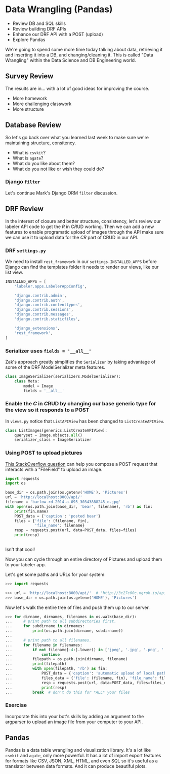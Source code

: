# Data Wrangling (Pandas)

- Review DB and SQL skills
- Review building DRF APIs
- Enhance our DRF API with a POST (upload)
- Explore Pandas

We're going to spend some more time today talking about data, retrieving it and inserting it into a DB, and changing/cleaning it. This is called "Data Wrangling" within the Data Science and DB Engineering world.

## Survey Review

The results are in... with a lot of good ideas for improving the course.

- More homework
- More challenging classwork
- More structure


## Database Review

So let's go back over what you learned last week to make sure we're maintaining structure, consitency.

- What is `csvkit`?
- What is `agate`?
- What do you like about them?
- What do you not like or wish they could do?


### Django `filter`

Let's continue Mark's Django ORM `filter` discussion.


## DRF Review

In the interest of closure and better structure, consistency, let's review our labeler API code to get the *R* in C*R*UD working.
Then we can add a new features to enable programatic upload of images through the API make sure we can use it to upload data for the *CR* part of CRUD in our API.


### DRF `settings.py`

We need to install `rest_framework` in our `settings.INSTALLED_APPS` before Django can find the templates folder it needs to render our views, like our list view.

```python
INSTALLED_APPS = [
    'labeler.apps.LabelerAppConfig',

    'django.contrib.admin',
    'django.contrib.auth',
    'django.contrib.contenttypes',
    'django.contrib.sessions',
    'django.contrib.messages',
    'django.contrib.staticfiles',

    'django_extensions',
    'rest_framework',
]
```

### Serializer uses `fields = '__all__'`

Zak's approach greatly simplifies the `Serializer` by taking advantage of some of the DRF ModelSerializer meta features.

```python
class ImageSerializer(serializers.ModelSerializer):
    class Meta:
        model = Image
        fields = '__all__'
```

### Enable the *C* in *C*RUD by changing our base generic type for the view so it responds to a POST

In `views.py` notice that `ListAPIView` has been changed to `ListCreateAPIView`.

```python
class ListImages(generics.ListCreateAPIView):
    queryset = Image.objects.all()
    serializer_class = ImageSerializer
```

### Using POST to upload pictures

[This StackOverflow question](https://stackoverflow.com/questions/20217348/requests-post-files-upload-large-file-more-than-1-5-mb-python) can help you compose a POST request that interacts with a "FileField" to upload an image.

```python
import requests
import os

base_dir = os.path.join(os.getenv('HOME'), 'Pictures')
url = 'http://localhost:8000/api/'
filename = 'barlow-rd-2014-a-095_30343888245_o.jpg'
with open(os.path.join(base_dir, 'bear', filename), 'rb') as fin:
    print(fin.name)
    POST_data = {'caption': 'posted bear'}
    files = {'file': (filename, fin),
             'file_name': filename}
    resp = requests.post(url, data=POST_data, files=files)
    print(resp)
    
```

Isn't that cool!

Now you can cycle through an entire directory of Pictures and upload them to your labeler app.

Let's get some paths and URLs for your system:

```python
>>> import requests

>>> url = 'http://localhost:8000/api/'  # 'http://3c27c00c.ngrok.io/api/'
>>> base_dir = os.path.join(os.getenv('HOME'), 'Pictures')
```

Now let's walk the entire tree of files and push them up to our server.


```python
>>> for dirname, dirnames, filenames in os.walk(base_dir):
...     # print path to all subdirectories first.
...     for subdirname in dirnames:
...         print(os.path.join(dirname, subdirname))
... 
...     # print path to all filenames.
...     for filename in filenames:
...         if not filename[-4:].lower() in ['jpeg', '.jpg', '.png', '.bmp']:
...             continue 
...         filepath = os.path.join(dirname, filename)
...         print(filepath)
...         with open(filepath, 'rb') as fin:
...             POST_data = {'caption': 'automatic upload of local path {}'.format(filepath)}
...             files_data = {'file': (filename, fin), 'file_name': filename}
...             resp = requests.post(url, data=POST_data, files=files_data)
...             print(resp)
...         break  # don't do this for *ALL* your files

```

### Exercise

Incorporate this into your bot's skills by adding an argument to the argparser to upload an image file from your computer to your API.



## Pandas

Pandas is a data table wrangling and visualization library. It's a lot like `csvkit` and `agate`, only more powerful. It has a lot of import export features for formats like CSV, JSON, XML, HTML, and even SQL so it's useful as a translator between data formats. And it can produce beautiful plots.
